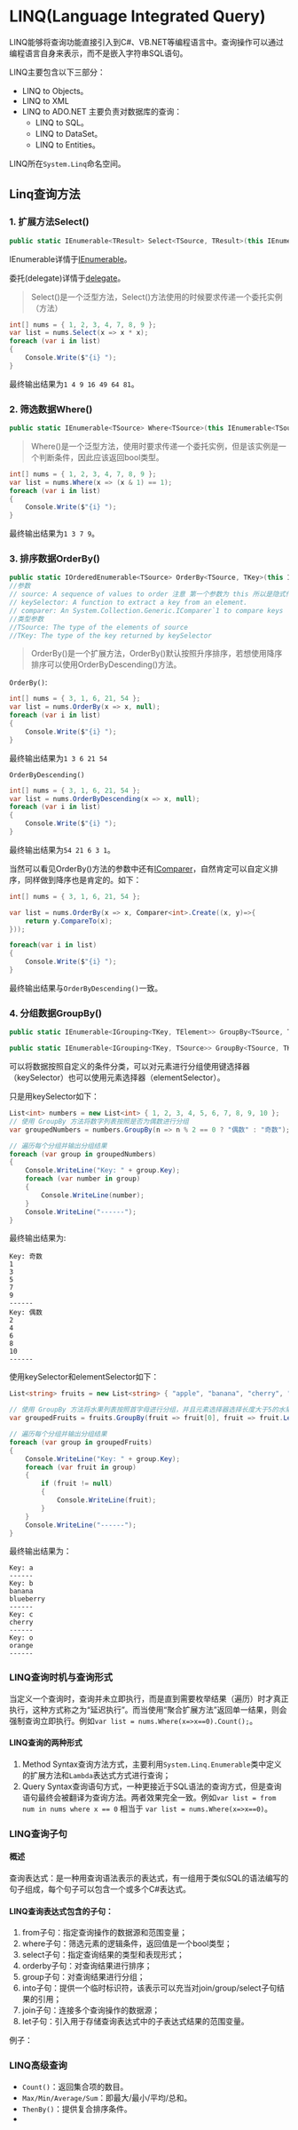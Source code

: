 # LINQ(Language Integrated Query)

LINQ能够将查询功能直接引入到C#、VB.NET等编程语言中。查询操作可以通过编程语言自身来表示，而不是嵌入字符串SQL语句。

LINQ主要包含以下三部分：
- LINQ to Objects。
- LINQ to XML
- LINQ to ADO.NET 主要负责对数据库的查询：
    - LINQ to SQL。
    - LINQ to DataSet。
    - LINQ to Entities。

LINQ所在`System.Linq`命名空间。

## Linq查询方法

### 1. 扩展方法Select()

```c#
public static IEnumerable<TResult> Select<TSource, TResult>(this IEnumerable<TSource> source, Func<TSource, TResult> selector);
```

IEnumerable详情于[IEnumerable](../class/IEnumerable/IEnumerable.md)。

委托(delegate)详情于[delegate](../delegate/delegate.md)。

> Select()是一个泛型方法，Select()方法使用的时候要求传递一个委托实例（方法）

```c#
int[] nums = { 1, 2, 3, 4, 7, 8, 9 };
var list = nums.Select(x => x * x);
foreach (var i in list)
{
	Console.Write($"{i} ");
}
```

最终输出结果为`1 4 9 16 49 64 81`。

### 2. 筛选数据Where()

```c#
public static IEnumerable<TSource> Where<TSource>(this IEnumerable<TSource> source, Func<TSource, bool> predicate);
```

> Where()是一个泛型方法，使用时要求传递一个委托实例，但是该实例是一个判断条件，因此应该返回bool类型。

```c#
int[] nums = { 1, 2, 3, 4, 7, 8, 9 };
var list = nums.Where(x => (x & 1) == 1);
foreach (var i in list)
{
	Console.Write($"{i} ");
}
```

最终输出结果为`1 3 7 9`。

### 3. 排序数据OrderBy()

```c#
public static IOrderedEnumerable<TSource> OrderBy<TSource, TKey>(this IEnumerable<TSource> source, Func<TSource, TKey> keySelector, IComparer<TKey>? comparer);
//参数
// source: A sequence of values to order 注意 第一个参数为 this 所以是隐式传递自动传入对象的值
// keySelector: A function to extract a key from an element.
// comparer: An System.Collection.Generic.IComparer`1 to compare keys
//类型参数
//TSource: The type of the elements of source
//TKey: The type of the key returned by keySelector
```

> OrderBy()是一个扩展方法，OrderBy()默认按照升序排序，若想使用降序排序可以使用OrderByDescending()方法。

`OrderBy()`:
```c#
int[] nums = { 3, 1, 6, 21, 54 };
var list = nums.OrderBy(x => x, null);
foreach (var i in list)
{
	Console.Write($"{i} ");
}
```

最终输出结果为`1 3 6 21 54`

`OrderByDescending()`
```c#
int[] nums = { 3, 1, 6, 21, 54 };
var list = nums.OrderByDescending(x => x, null);
foreach (var i in list)
{
	Console.Write($"{i} ");
}
```

最终输出结果为`54 21 6 3 1`。

当然可以看见OrderBy()方法的参数中还有[IComparer](../IComparer/IComparer.md)，自然肯定可以自定义排序，同样做到降序也是肯定的。如下：

```c#
int[] nums = { 3, 1, 6, 21, 54 };

var list = nums.OrderBy(x => x, Comparer<int>.Create((x, y)=>{
	return y.CompareTo(x);
}));

foreach(var i in list) 
{
	Console.Write($"{i} ");
}
```

最终输出结果与`OrderByDescending()`一致。

### 4. 分组数据GroupBy()

```c#
public static IEnumerable<IGrouping<TKey, TElement>> GroupBy<TSource, TKey, TElement>(this IEnumerable<TSource> source, Func<TSource, TKey> keySelector, Func<TSource, TElement> elementSelector, IEqualityComparer<TKey>? comparer);
```

```c#
public static IEnumerable<IGrouping<TKey, TSource>> GroupBy<TSource, TKey>(this IEnumerable<TSource> source, Func<TSource, TKey> keySelector);
```

可以将数据按照自定义的条件分类，可以对元素进行分组使用键选择器（keySelector）也可以使用元素选择器（elementSelector）。

只是用keySelector如下：
```c#
List<int> numbers = new List<int> { 1, 2, 3, 4, 5, 6, 7, 8, 9, 10 };
// 使用 GroupBy 方法将数字列表按照是否为偶数进行分组
var groupedNumbers = numbers.GroupBy(n => n % 2 == 0 ? "偶数" : "奇数");

// 遍历每个分组并输出分组结果
foreach (var group in groupedNumbers)
{
	Console.WriteLine("Key: " + group.Key);
	foreach (var number in group)
	{
		Console.WriteLine(number);
	}
	Console.WriteLine("------");
}
```

最终输出结果为:
```
Key: 奇数
1
3
5
7
9
------
Key: 偶数
2
4
6
8
10
------
```

使用keySelector和elementSelector如下：

```c#
List<string> fruits = new List<string> { "apple", "banana", "cherry", "blueberry", "orange" };

// 使用 GroupBy 方法将水果列表按照首字母进行分组，并且元素选择器选择长度大于5的水果名
var groupedFruits = fruits.GroupBy(fruit => fruit[0], fruit => fruit.Length > 5 ? fruit : null);

// 遍历每个分组并输出分组结果
foreach (var group in groupedFruits)
{
	Console.WriteLine("Key: " + group.Key);
	foreach (var fruit in group)
	{
		if (fruit != null)
		{
			Console.WriteLine(fruit);
		}
	}
	Console.WriteLine("------");
}
```

最终输出结果为：

```
Key: a
------
Key: b
banana
blueberry
------
Key: c
cherry
------
Key: o
orange
------
```

### LINQ查询时机与查询形式

当定义一个查询时，查询并未立即执行，而是直到需要枚举结果（遍历）时才真正执行，这种方式称之为“延迟执行”。而当使用“聚合扩展方法”返回单一结果，则会强制查询立即执行。例如`var list = nums.Where(x=>x==0).Count();`。

#### LINQ查询的两种形式

1. Method Syntax查询方法方式，主要利用`System.Linq.Enumerable`类中定义的扩展方法和`Lambda`表达式方式进行查询；
2. Query Syntax查询语句方式，一种更接近于SQL语法的查询方式，但是查询语句最终会被翻译为查询方法。两者效果完全一致。例如`var list = from num in nums where x == 0` 相当于 `var list = nums.Where(x=>x==0)`。

### LINQ查询子句

#### 概述

查询表达式：是一种用查询语法表示的表达式，有一组用于类似SQL的语法编写的句子组成，每个句子可以包含一个或多个C#表达式。

#### LINQ查询表达式包含的子句：

1. from子句：指定查询操作的数据源和范围变量；
2. where子句：筛选元素的逻辑条件，返回值是一个bool类型；
3. select子句：指定查询结果的类型和表现形式；
4. orderby子句：对查询结果进行排序；
5. group子句：对查询结果进行分组；
6. into子句：提供一个临时标识符，该表示可以充当对join/group/select子句结果的引用；
7. join子句：连接多个查询操作的数据源；
8. let子句：引入用于存储查询表达式中的子表达式结果的范围变量。

例子：


### LINQ高级查询

- `Count()`：返回集合项的数目。
- `Max/Min/Average/Sum`：即最大/最小/平均/总和。
- `ThenBy()`：提供复合排序条件。
- 


